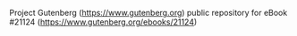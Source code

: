 Project Gutenberg (https://www.gutenberg.org) public repository for eBook #21124 (https://www.gutenberg.org/ebooks/21124)
